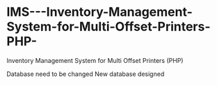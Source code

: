 # IMS---Inventory-Management-System-for-Multi-Offset-Printers-PHP-
Inventory Management System for Multi Offset Printers (PHP)

Database need to be changed
New database designed
